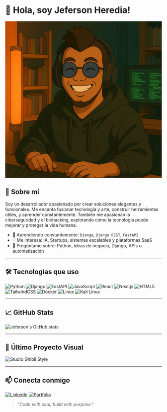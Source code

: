 # 👋 Hola, soy Jeferson Heredia!

![Banner](https://github.com/Inp0t/inp0t/blob/main/inp0t.png)

## 🧠 Sobre mí
Soy un desarrollador apasionado por crear soluciones elegantes y funcionales. Me encanta fusionar tecnología y arte, construir herramientas útiles, y aprender constantemente. También me apasionan la ciberseguridad y el biohacking, explorando cómo la tecnología puede mejorar y proteger la vida humana.

- 🌱 Aprendiendo constantemente: `Django`, `Django REST`, `FastAPI`
- 💡 Me interesa: IA, Startups, sistemas escalables y plataformas SaaS
- 💬 Pregúntame sobre: Python, ideas de negocio, Django, APIs o automatización

---

## 🛠️ Tecnologías que uso

![Python](https://img.shields.io/badge/-Python-3776AB?style=flat-square&logo=python&logoColor=white)
![Django](https://img.shields.io/badge/-Django-092E20?style=flat-square&logo=django)
![FastAPI](https://img.shields.io/badge/-FastAPI-009688?style=flat-square&logo=fastapi&logoColor=white)
![JavaScript](https://img.shields.io/badge/-JavaScript-F7DF1E?style=flat-square&logo=javascript&logoColor=black)
![React](https://img.shields.io/badge/-React-61DAFB?style=flat-square&logo=react&logoColor=black)
![Next.js](https://img.shields.io/badge/-Next.js-000000?style=flat-square&logo=next.js&logoColor=white)
![HTML5](https://img.shields.io/badge/-HTML5-E34F26?style=flat-square&logo=html5&logoColor=white)
![TailwindCSS](https://img.shields.io/badge/-Tailwind-38B2AC?style=flat-square&logo=tailwind-css)
![Docker](https://img.shields.io/badge/-Docker-2496ED?style=flat-square&logo=docker&logoColor=white)
![Linux](https://img.shields.io/badge/-Linux-FCC624?style=flat-square&logo=linux&logoColor=black)
![Kali Linux](https://img.shields.io/badge/-Kali_Linux-557C94?style=flat-square&logo=kali-linux&logoColor=white)

---

## 📈 GitHub Stats

![Jeferson's GitHub stats](https://github-readme-stats.vercel.app/api?username=JefersonHeredia&show_icons=true&theme=tokyonight)

---

## 🎨 Último Proyecto Visual

![Studio Ghibli Style](https://github.com/JefersonHeredia/JefersonHeredia/blob/main/ghibli-style.png)

---

## 📫 Conecta conmigo

[![LinkedIn]([https://img.shields.io/badge/-LinkedIn-0077B5?style=flat-square&logo=linkedin&logoColor=white)](https://linkedin.com/in/tu-linkedin](https://www.linkedin.com/in/jeferson-heredia/))
[![Portfolio](https://img.shields.io/badge/-Portafolio-000?style=flat-square&logo=firefox&logoColor=white)](https://tuweb.dev)

> *"Code with soul, build with purpose."*


